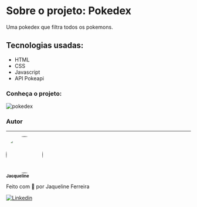 # Sobre o projeto: Pokedex
Uma pokedex que filtra todos os pokemons.


## Tecnologias usadas:

* HTML 
* CSS
* Javascript
* API Pokeapi

### Conheça o projeto:

![pokedex](https://user-images.githubusercontent.com/64090350/157752287-f7a244ec-4160-4fc8-bb46-67b90c25882b.jpg)




### Autor
---

<a href="">
 <img style="border-radius: 50%;" src="https://avatars.githubusercontent.com/jacqueline-dev" width="100px;" alt=""/>
 <br />
 <sub><b>Jacqueline </b></sub></a> <a href="https://augecode.com/" title=""></a>


Feito com 💜 por Jaqueline Ferreira 

[![Linkedin](https://img.shields.io/badge/Meu%20Perfil-Linkdin-blueviolet)](https://www.linkedin.com/in/jacqueline-ferreira-a152761a5/)
